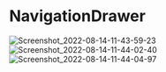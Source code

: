 # NavigationDrawer
![Screenshot_2022-08-14-11-43-59-23](https://user-images.githubusercontent.com/105092518/184531212-cf16edf9-a157-4c64-8bbc-9f2849cd3bbe.png)
![Screenshot_2022-08-14-11-44-02-40](https://user-images.githubusercontent.com/105092518/184531215-fbe127c2-9ce8-4e95-b96d-87e76f87c104.png)
![Screenshot_2022-08-14-11-44-04-97](https://user-images.githubusercontent.com/105092518/184531216-6b5adf9f-24f7-4a15-92b1-27aa29c42b2c.png)
